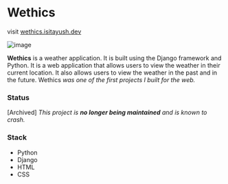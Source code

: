 # Wethics
visit [wethics.isitayush.dev](https://wethics.isitayush.dev/)

![image](https://user-images.githubusercontent.com/36449128/204682693-71351ab7-0d34-4742-bbb9-70fb05244fe8.png)


**Wethics** is a weather application. It is built using the Django framework and Python. It is a web application that allows users to view the weather in their current location. It also allows users to view the weather in the past and in the future. Wethics *was one of the first projects I built for the web.*
### Status
[Archived] 
*This project is **no longer being maintained** and is known to crash.*

### Stack
* Python
* Django
* HTML
* CSS
